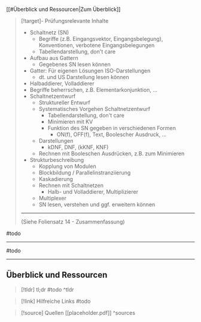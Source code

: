 [[#Überblick und Ressourcen|Zum Überblick]]

>[!target]- Prüfungsrelevante Inhalte
>- Schaltnetz (SN)
>	- Begriffe (z.B. Eingangsvektor, Eingangsbelegung), Konventionen, verbotene Eingangsbelegungen
>	- Tabellendarstellung, don't care
>- Aufbau aus Gattern
>	- Gegebenes SN lesen können
>- Gatter: Für eigenen Lösungen ISO-Darstellungen
>	- dt. und US Darstellung lesen können
>- Halbaddierer, Volladdierer
>- Begriffe beherrschen, z.B. Elementarkonjunktion, ...
>- Schaltnetzentwurf
>	- Struktureller Entwurf
>	- Systematisches Vorgehen Schaltnetzentwurf
>		- Tabellendarstellung, don't care
>		- Minimieren mit KV
>		- Funktion des SN gegeben in verschiedenen Formen
>			- ON(f), OFF(f), Text, Boolescher Ausdruck, ...
>	- Darstellungen
>		- kDNF, DNF, (kKNF, KNF)
>	- Rechnen mit Booleschen Ausdrücken, z.B. zum Minimieren
>- Strukturbeschreibung
>	- Kopplung von Modulen
>	- Blockbildung / Parallelinstranziierung
>	- Kaskadierung
>	- Rechnen mit Schaltnetzen
>		- Halb- und Volladdierer, Multiplizierer
>	- Multiplexer
>	- SN lesen, verstehen und ggf. erweitern können
>
>---
>(Siehe Foliensatz 14 - Zusammenfassung)

#todo 

---

#todo 

---
## Überblick und Ressourcen

>[!tldr] tl;dr
>#todo
>^tldr

>[!link] Hilfreiche Links
>#todo

>[!source] Quellen
>[[placeholder.pdf]]
>^sources
